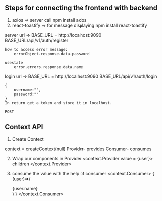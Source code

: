 ## Steps for connecting the frontend with backend
1. axios => server call
    npm install axios
2. react-toastify => for message displaying
    npm install react-toastify

server url => 
    BASE_URL = http://localhost:9090
    BASE_URL/api/v1/auth/register

    how to access error message:
        errorObject.response.data.password

    usestate
        error.errors.response.data.name

login url =>
    BASE_URL = http://localhost:9090
    BASE_URL/api/v1/auth/login

    {
        username:"",
        password:""
    }
    In return get a token and store it in localhost.
    
    POST


## Context API

1. Create Context

context = createContext(null)
    Provider- provides
    Consumer- consumes

2. Wrap our components in Provider
<context.Provider value = {user}>
    children
</context.Provider>

3. consume the value with the help of consumer
<context.Consumer>
    {
        (user)=>(
            <div>
                {user.name}
            </div>
        )
    }
</context.Consumer>